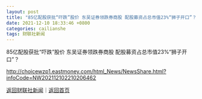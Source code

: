 ```yaml
---
layout: post
title: "85亿配股获批“吓跌”股价 东吴证券领跌券商股 配股募资占总市值23%“狮子开口”？"
date: 2021-12-10 18:33:46 +0800
categories: cailianshe
tags: 财联社新闻
---
```

85亿配股获批“吓跌”股价 东吴证券领跌券商股 配股募资占总市值23%“狮子开口”？


<http://choicewzp1.eastmoney.com/html_News/NewsShare.html?infoCode=NW202112102210206462>

[返回财联社新闻](//finews.withounder.com/cailianshe/)｜[返回首页](//finews.withounder.com/)